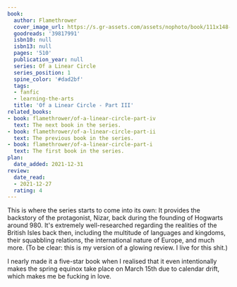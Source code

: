 ```yaml
---
book:
  author: Flamethrower
  cover_image_url: https://s.gr-assets.com/assets/nophoto/book/111x148-bcc042a9c91a29c1d680899eff700a03.png
  goodreads: '39817991'
  isbn10: null
  isbn13: null
  pages: '510'
  publication_year: null
  series: Of a Linear Circle
  series_position: 1
  spine_color: '#dad2bf'
  tags:
  - fanfic
  - learning-the-arts
  title: 'Of a Linear Circle - Part III'
related_books:
- book: flamethrower/of-a-linear-circle-part-iv
  text: The next book in the series.
- book: flamethrower/of-a-linear-circle-part-ii
  text: The previous book in the series.
- book: flamethrower/of-a-linear-circle-part-i
  text: The first book in the series.
plan:
  date_added: 2021-12-31
review:
  date_read:
  - 2021-12-27
  rating: 4
---
```


This is where the series starts to come into its own: It provides the backstory of the protagonist, Nizar, back during
the founding of Hogwarts around 980. It's extremely well-researched regarding the realities of the British Isles back
then, including the multitude of languages and kingdoms, their squabbling relations, the international nature of Europe,
and much more. (To be clear: this is my version of a glowing review. I live for this shit.)

I nearly made it a five-star book when I realised that it even intentionally makes the spring equinox take place on
March 15th due to calendar drift, which makes me be fucking in love.
